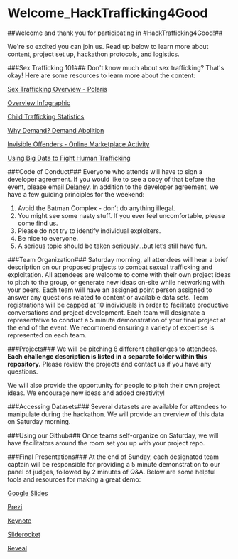 # Welcome_HackTrafficking4Good

##Welcome and thank you for participating in #HackTrafficking4Good!##

We're so excited you can join us. Read up below to learn more about content, project set up, hackathon protocols, and logistics. 

###Sex Trafficking 101###
Don't know much about sex trafficking? That's okay! Here are some resources to learn more about the content: 

<p><a href="https://polarisproject.org/sex-trafficking/" title="Title">Sex Trafficking Overview - Polaris</a></p>
<p><a href="https://www.demandabolition.org/humanrights/">Overview Infographic</a></p>
<p><a href="https://www.wearethorn.org/child-trafficking-statistics/" title="Title">Child Trafficking Statistics</a></p>
<p><a href="https://www.demandabolition.org/why-demand/" title="Title">Why Demand? Demand Abolition</a></p>
<p><a href="http://traffickingresourcecenter.org/sites/default/files/Study%20Estimating%20Online%20Sex%20Customers%20-%20ASU_0.pdf" title="Title">Invisible Offenders - Online Marketplace Activity</a></p>
<p><a href="http://www.atlanticcouncilpodcasts.org/?p=135">Using Big Data to Fight Human Trafficking</a></p>



###Code of Conduct###
Everyone who attends will have to sign a developer agreement. If you would like to see a copy of that before the event, please email <a href="mailto:delaney_workman@huntalternatives.org" title="Title">Delaney</a>. In addition to the developer agreement, we have a few guiding principles for the weekend: 

<ol>
<li>Avoid the Batman Complex - don’t do anything illegal.</li>
<li>You might see some nasty stuff. If you ever feel uncomfortable, please come find us. </li>
<li>Please do not try to identify individual exploiters.</li>
<li>Be nice to everyone.</li>
<li>A serious topic should be taken seriously…but let’s still have fun. </li>
</ol>


###Team Organization###
Saturday morning, all attendees will hear a brief description on our proposed projects to combat sexual trafficking and exploitation. 
All attendees are welcome to come with their own project ideas to pitch to the group, or generate new ideas on-site while networking with your peers. 
Each team will have an assigned point person assigned to answer any questions related to content or available data sets. 
Team registrations will be capped at 10 individuals in order to facilitate productive conversations and project development. 
Each team will designate a representative to conduct a 5 minute demonstration of your final project at the end of the event. 
We recommend ensuring a variety of expertise is represented on each team. 


###Projects###
We will be pitching 8 different challenges to attendees. <b>Each challenge description is listed in a separate folder within this repository.</b> Please review the projects and contact us if you have any questions. 

We will also provide the opportunity for people to pitch their own project ideas. We encourage new ideas and added creativity!

###Accessing Datasets###
Several datasets are available for attendees to manipulate during the hackathon. We will provide an overview of this data on Saturday morning. 


###Using our Github###
Once teams self-organize on Saturday, we will have facilitators around the room set you up with your project repo. 


###Final Presentations###
At the end of Sunday, each designated team captain will be responsible for providing a 5 minute demonstration to our panel of judges, followed by 2 minutes of Q&A.
Below are some helpful tools and resources for making a great demo: 

<p><a href="http://www.google.com/slides/about/" title="Title">Google Slides</a></p>
<p><a href="https://prezi.com/" title="Title">Prezi</a></p>
<p><a href="http://www.apple.com/ios/keynote/" title="Title">Keynote</a></p>
<p><a href="http://www.sliderocket.com/" title="Title">Sliderocket</a></p>
<p><a href="https://github.com/hakimel/reveal.js" title="Title">Reveal</a></p>
